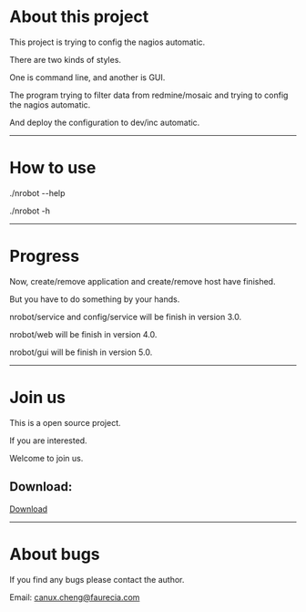 About this project
==================

This project is trying to config the nagios automatic.

There are two kinds of styles.

One is command line, and another is GUI.

The program trying to filter data from redmine/mosaic and trying to config the nagios automatic.

And deploy the configuration to dev/inc automatic.

***

How to use
==================

./nrobot --help

./nrobot -h

***

Progress
==================

Now, create/remove application and create/remove host have finished.

But you have to do something by your hands.

nrobot/service and config/service will be finish in version 3.0.

nrobot/web will be finish in version 4.0.

nrobot/gui will be finish in version 5.0.

***

Join us
==================

This is a open source project.

If you are interested.

Welcome to join us.

Download:
----------

[Download](git@github.com:crazy-canux/xnagios.git)

***

About bugs
==================

If you find any bugs please contact the author.

Email: <canux.cheng@faurecia.com>
